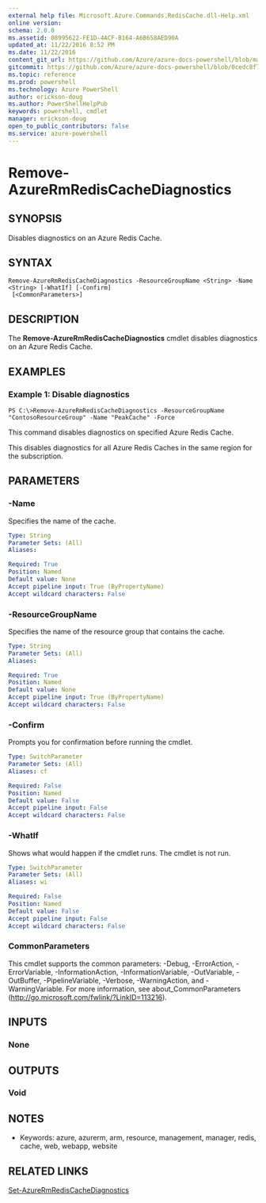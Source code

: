 ```yaml
---
external help file: Microsoft.Azure.Commands.RedisCache.dll-Help.xml
online version: 
schema: 2.0.0
ms.assetid: 08995622-FE1D-4ACF-B164-A6B658AED90A
updated_at: 11/22/2016 8:52 PM
ms.date: 11/22/2016
content_git_url: https://github.com/Azure/azure-docs-powershell/blob/master/azureps-cmdlets-docs/ResourceManager/AzureRM.RedisCache/v2.2.0/Remove-AzureRmRedisCacheDiagnostics.md
gitcommit: https://github.com/Azure/azure-docs-powershell/blob/0cedc8f73bc96cf5ac4c69144e17b3de601fd3cc/azureps-cmdlets-docs/ResourceManager/AzureRM.RedisCache/v2.2.0/Remove-AzureRmRedisCacheDiagnostics.md
ms.topic: reference
ms.prod: powershell
ms.technology: Azure PowerShell
author: erickson-doug
ms.author: PowerShellHelpPub
keywords: powershell, cmdlet
manager: erickson-doug
open_to_public_contributors: false
ms.service: azure-powershell
---
```


# Remove-AzureRmRedisCacheDiagnostics

## SYNOPSIS
Disables diagnostics on an Azure Redis Cache.

## SYNTAX

```
Remove-AzureRmRedisCacheDiagnostics -ResourceGroupName <String> -Name <String> [-WhatIf] [-Confirm]
 [<CommonParameters>]
```

## DESCRIPTION
The **Remove-AzureRmRedisCacheDiagnostics** cmdlet disables diagnostics on an Azure Redis Cache.

## EXAMPLES

### Example 1: Disable diagnostics
```
PS C:\>Remove-AzureRmRedisCacheDiagnostics -ResourceGroupName "ContosoResourceGroup" -Name "PeakCache" -Force
```

This command disables diagnostics on specified Azure Redis Cache.

This disables diagnostics for all Azure Redis Caches in the same region for the subscription.

## PARAMETERS

### -Name
Specifies the name of the cache.

```yaml
Type: String
Parameter Sets: (All)
Aliases: 

Required: True
Position: Named
Default value: None
Accept pipeline input: True (ByPropertyName)
Accept wildcard characters: False
```

### -ResourceGroupName
Specifies the name of the resource group that contains the cache.

```yaml
Type: String
Parameter Sets: (All)
Aliases: 

Required: True
Position: Named
Default value: None
Accept pipeline input: True (ByPropertyName)
Accept wildcard characters: False
```

### -Confirm
Prompts you for confirmation before running the cmdlet.

```yaml
Type: SwitchParameter
Parameter Sets: (All)
Aliases: cf

Required: False
Position: Named
Default value: False
Accept pipeline input: False
Accept wildcard characters: False
```

### -WhatIf
Shows what would happen if the cmdlet runs.
The cmdlet is not run.

```yaml
Type: SwitchParameter
Parameter Sets: (All)
Aliases: wi

Required: False
Position: Named
Default value: False
Accept pipeline input: False
Accept wildcard characters: False
```

### CommonParameters
This cmdlet supports the common parameters: -Debug, -ErrorAction, -ErrorVariable, -InformationAction, -InformationVariable, -OutVariable, -OutBuffer, -PipelineVariable, -Verbose, -WarningAction, and -WarningVariable. For more information, see about_CommonParameters (http://go.microsoft.com/fwlink/?LinkID=113216).

## INPUTS

### None

## OUTPUTS

### Void

## NOTES
* Keywords: azure, azurerm, arm, resource, management, manager, redis, cache, web, webapp, website

## RELATED LINKS

[Set-AzureRmRedisCacheDiagnostics](xref:ResourceManager/AzureRM.RedisCache/v2.2.0/Set-AzureRmRedisCacheDiagnostics.md)



